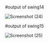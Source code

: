 
#output of swing14

![Screenshot (24)](https://github.com/hghyhghy/JFrame_joptionplane/assets/140393712/8217c471-98cd-4447-8111-5ca21b678e3a)


#output of swing15

![Screenshot (25)](https://github.com/hghyhghy/JFrame_joptionplane/assets/140393712/3b8902b3-f58e-40dc-84ba-4d18eb7c7e26)
